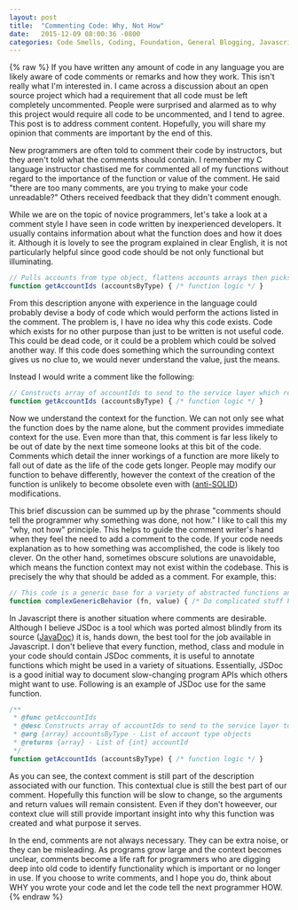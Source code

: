 ```yaml
---
layout: post
title:  "Commenting Code: Why, Not How"
date:   2015-12-09 08:00:36 -0800
categories: Code Smells, Coding, Foundation, General Blogging, Javascript
---
```

{% raw %}
If you have written any amount of code in any language you are likely aware of code comments or remarks and how they work. This isn't really what I'm interested in. I came across a discussion about an open source project which had a requirement that all code must be left completely uncommented. People were surprised and alarmed as to why this project would require all code to be uncommented, and I tend to agree. This post is to address comment content.  Hopefully, you will share my opinion that comments are important by the end of this.

New programmers are often told to comment their code by instructors, but they aren't told what the comments should contain.  I remember my C language instructor chastised me for commented all of my functions without regard to the importance of the function or value of the comment.  He said "there are too many comments, are you trying to make your code unreadable?" Others received feedback that they didn't comment enough.

While we are on the topic of novice programmers, let's take a look at a comment style I have seen in code written by inexperienced developers.  It usually contains information about what the function does and how it does it.  Although it is lovely to see the program explained in clear English, it is not particularly helpful since good code should be not only functional but illuminating.

```javascript
// Pulls accounts from type object, flattens accounts arrays then picks accountId from objects 
function getAccountIds (accountsByType) { /* function logic */ }
```

From this description anyone with experience in the language could probably devise a body of code which would perform the actions listed in the comment.  The problem is, I have no idea why this code exists.  Code which exists for no other purpose than just to be written is not useful code.  This could be dead code, or it could be a problem which could be solved another way.  If this code does something which the surrounding context gives us no clue to, we would never understand the value, just the means.

Instead I would write a comment like the following:

```javascript
// Constructs array of accountIds to send to the service layer which returns updated account information
function getAccountIds (accountsByType) { /* function logic */ }
```

Now we understand the context for the function.  We can not only see what the function does by the name alone, but the comment provides immediate context for the use. Even more than that, this comment is far less likely to be out of date by the next time someone looks at this bit of the code.  Comments which detail the inner workings of a function are more likely to fall out of date as the life of the code gets longer.  People may modify our function to behave differently, however the context of the creation of the function is unlikely to become obsolete even with (<a href="http://www.chrisstead.net/archives/813/mainstay-monday-solid-openclosed-principle/" target="_blank">anti-SOLID</a>) modifications.

This brief discussion can be summed up by the phrase "comments should tell the programmer why something was done, not how."  I like to call this my "why, not how" principle. This helps to guide the comment writer's hand when they feel the need to add a comment to the code.  If your code needs explanation as to how something was accomplished, the code is likely too clever. On the other hand, sometimes obscure solutions are unavoidable, which means the function context may not exist within the codebase. This is precisely the why that should be added as a comment. For example, this:

```javascript
// This code is a generic base for a variety of abstracted functions and is not intended for use alone
function complexGenericBehavior (fn, value) { /* Do complicated stuff here */ }
```

In Javascript there is another situation where comments are desirable. Although I believe JSDoc is a tool which was ported almost blindly from its source (<a href="http://www.oracle.com/technetwork/articles/java/index-jsp-135444.html" target="_blank">JavaDoc</a>) it is, hands down, the best tool for the job available in Javascript. I don't believe that every function, method, class and module in your code should contain JSDoc comments, it is useful to annotate functions which might be used in a variety of situations.  Essentially, JSDoc is a good initial way to document slow-changing program APIs which others might want to use.  Following is an example of JSDoc use for the same function.

```javascript
/**
 * @func getAccountIds
 * @desc Constructs array of accountIds to send to the service layer to capture updated account information
 * @arg {array} accountsByType - List of account type objects
 * @returns {array} - List of {int} accountId
 */
function getAccountIds (accountsByType) { /* function logic */ }
```

As you can see, the context comment is still part of the description associated with our function.  This contextual clue is still the best part of our comment.  Hopefully this function will be slow to change, so the arguments and return values will remain consistent.  Even if they don't howeever, our context clue will still provide important insight into why this function was created and what purpose it serves.

In the end, comments are not always necessary.  They can be extra noise, or they can be misleading. As programs grow large and the context becomes unclear, comments become a life raft for programmers who are digging deep into old code to identify functionality which is important or no longer in use.  If you choose to write comments, and I hope you do, think about WHY you wrote your code and let the code tell the next programmer HOW.
{% endraw %}
    